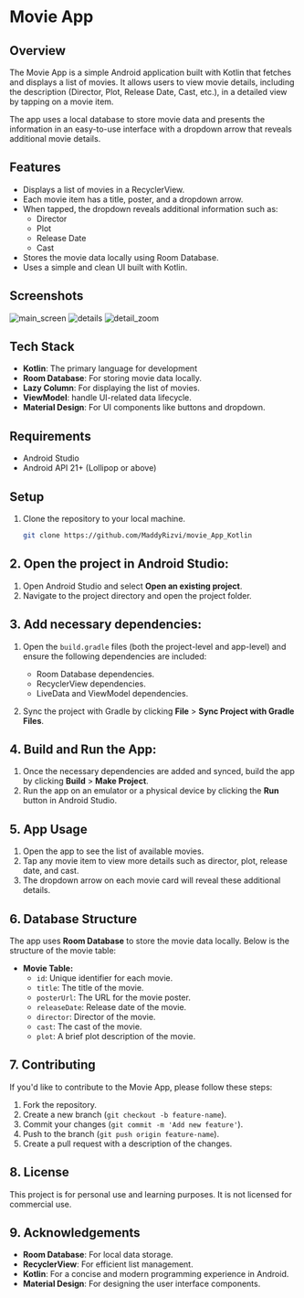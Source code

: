 # Movie App

## Overview

The Movie App is a simple Android application built with Kotlin that fetches and displays a list of movies. It allows users to view movie details, including the description (Director, Plot, Release Date, Cast, etc.), in a detailed view by tapping on a movie item. 

The app uses a local database to store movie data and presents the information in an easy-to-use interface with a dropdown arrow that reveals additional movie details.

## Features

- Displays a list of movies in a RecyclerView.
- Each movie item has a title, poster, and a dropdown arrow.
- When tapped, the dropdown reveals additional information such as:
  - Director
  - Plot
  - Release Date
  - Cast
- Stores the movie data locally using Room Database.
- Uses a simple and clean UI built with Kotlin.

## Screenshots

![main_screen](https://github.com/user-attachments/assets/28ab8297-6487-4117-8961-0e722ac04b30)
![details](https://github.com/user-attachments/assets/aa0029a5-b380-4df3-8831-169ecf2be3e0)
![detail_zoom](https://github.com/user-attachments/assets/54a5e2d1-4f2b-4b1e-a196-ea672ce9266d)


## Tech Stack

- **Kotlin**: The primary language for development
- **Room Database**: For storing movie data locally.
- **Lazy Column**: For displaying the list of movies.
- **ViewModel**: handle UI-related data lifecycle.
- **Material Design**: For UI components like buttons and dropdown.

## Requirements

- Android Studio
- Android API 21+ (Lollipop or above)

## Setup

1. Clone the repository to your local machine.

   ```bash
   git clone https://github.com/MaddyRizvi/movie_App_Kotlin

## 2. Open the project in Android Studio:

1. Open Android Studio and select **Open an existing project**.
2. Navigate to the project directory and open the project folder.

## 3. Add necessary dependencies:

1. Open the `build.gradle` files (both the project-level and app-level) and ensure the following dependencies are included:
   - Room Database dependencies.
   - RecyclerView dependencies.
   - LiveData and ViewModel dependencies.

2. Sync the project with Gradle by clicking **File** > **Sync Project with Gradle Files**.

## 4. Build and Run the App:

1. Once the necessary dependencies are added and synced, build the app by clicking **Build** > **Make Project**.
2. Run the app on an emulator or a physical device by clicking the **Run** button in Android Studio.

## 5. App Usage

1. Open the app to see the list of available movies.
2. Tap any movie item to view more details such as director, plot, release date, and cast.
3. The dropdown arrow on each movie card will reveal these additional details.

## 6. Database Structure

The app uses **Room Database** to store the movie data locally. Below is the structure of the movie table:

- **Movie Table:**
  - `id`: Unique identifier for each movie.
  - `title`: The title of the movie.
  - `posterUrl`: The URL for the movie poster.
  - `releaseDate`: Release date of the movie.
  - `director`: Director of the movie.
  - `cast`: The cast of the movie.
  - `plot`: A brief plot description of the movie.

## 7. Contributing

If you'd like to contribute to the Movie App, please follow these steps:

1. Fork the repository.
2. Create a new branch (`git checkout -b feature-name`).
3. Commit your changes (`git commit -m 'Add new feature'`).
4. Push to the branch (`git push origin feature-name`).
5. Create a pull request with a description of the changes.

## 8. License

This project is for personal use and learning purposes. It is not licensed for commercial use.

## 9. Acknowledgements

- **Room Database**: For local data storage.
- **RecyclerView**: For efficient list management.
- **Kotlin**: For a concise and modern programming experience in Android.
- **Material Design**: For designing the user interface components.

